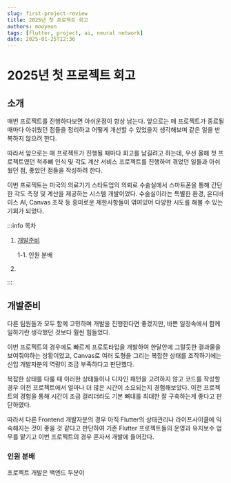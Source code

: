 ```yaml
---
slug: first-project-review
title: 2025년 첫 프로젝트 회고
authors: mooyeon
tags: [flutter, project, ai, neural network]
date: 2025-01-25T12:36
---
```


# 2025년 첫 프로젝트 회고

## 소개

매번 프로젝트를 진행하다보면 아쉬운점이 항상 남는다. 앞으로는 매 프로젝트가 종료될 때마다 아쉬웠던 점들을 정리하고 어떻게 개선할 수 있었을지 생각해보며 같은 일을 반복하지 않으려 한다.

따라서 앞으로는 매 프로젝트가 진행될 때마다 회고를 남길려고 하는데, 우선 올해 첫 프로젝트였던 척추뼈 인식 및 각도 계산 서비스 프로젝트를 진행하며 겪었던 일들과 아쉬웠던 점, 좋았던 점들을 작성하려 한다.

이번 프로젝트는 미국의 의료기기 스타트업의 의뢰로 수술실에서 스마트폰을 통해 간단한 각도 측정 및 계산을 제공하는 시스템 개발이었다. 수술실이라는 특별한 환경, 온디바이스 AI, Canvas 조작 등 흥미로운 제한사항들이 엮여있어 다양한 시도를 해볼 수 있는 기회가 되었다.

:::info 목차

1. [개발준비](#개발준비)

   1-1. 인원 분배

2.

:::

<!--truncate-->

## 개발준비

다른 팀원들과 모두 함께 고민하며 개발을 진행한다면 좋겠지만, 바쁜 일정속에서 함께 일하기란 생각했던 것보다 훨씬 힘들었다.

이번 프로젝트의 경우에도 빠르게 프로토타입을 개발하여 한달안에 그럴듯한 결과물을 보여줘야하는 상황이었고, Canvas로 여러 도형을 그리는 복잡한 상태를 조작하기에는 신입 개발자분의 역량이 조금 부족하다고 판단했다.

복잡한 상태를 다룰 때 이러한 상태들이나 디자인 패턴을 고려하지 않고 코드를 작성할 경우 이전 프로젝트에서 얼마나 더 많은 시간이 소요되는지 경험해보았다. 이전 프로젝트의 경험을 통해 시간이 조금 걸리더라도 기본 뼈대를 최대한 잘 구축하는게 좋다고 판단하였다.

따라서 다른 Frontend 개발자분의 경우 아직 Flutter의 상태관리나 라이프사이클에 익숙해지는 것이 좋을 것 같다고 판단하여 기존 Flutter 프로젝트들의 운영과 유지보수 업무를 맡기고 이번 프로젝트의 경우 혼자서 개발에 들어갔다.

### 인원 분배

프로젝트 개발은 백엔드 두분이
